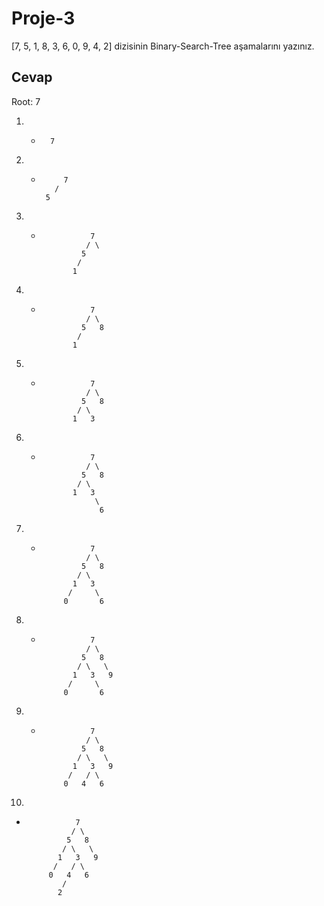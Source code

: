 # Proje-3
[7, 5, 1, 8, 3, 6, 0, 9, 4, 2] dizisinin Binary-Search-Tree aşamalarını yazınız.

## Cevap
Root: 7

1. 
   -       7

2. 
   -          7
            /
          5

3. 
   -                7
                   / \
                  5   
                 /     
                1   
4. 
   -                7
                   / \
                  5   8
                 /     
                1       
5. 
   -                7
                   / \
                  5   8
                 / \
                1   3 

6. 
   -                7
                   / \
                  5   8
                 / \
                1   3
                     \
                      6
7. 
   -                7
                   / \
                  5   8
                 / \
                1   3
               /     \
              0       6

8. 
   -                7
                   / \
                  5   8
                 / \   \
                1   3   9
               /     \
              0       6

9. 
   -                7
                   / \
                  5   8
                 / \   \
                1   3   9
               /   / \
              0   4   6
              
10. 
   -                7
                   / \
                  5   8
                 / \   \
                1   3   9
               /   / \
              0   4   6
                 /
                2